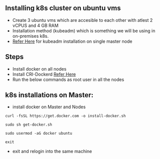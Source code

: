## Installing k8s cluster on ubuntu vms
* Create 3 ubuntu vms which are accesible to each other with atlest 2 vCPUS and 4 GB RAM
* Installation method (kubeadm) which is something we will be using in on-premises k8s.
* [Refer Here](https://kubernetes.io/docs/setup/production-environment/tools/kubeadm/install-kubeadm/) for kubeadm installation on single master node
## Steps
* Install docker on all nodes
* Install CRI-Dockerd [Refer Here](https://github.com/Mirantis/cri-dockerd)
* Run the below commands as root user in all the nodes

## k8s installations on Master:
* install docker on Master and Nodes
```
curl -fsSL https://get.docker.com -o install-docker.sh
```
```
sudo sh get-docker.sh
```
```
sudo usermod -aG docker ubuntu
```
```
exit
```
* exit and relogin into the same machine
